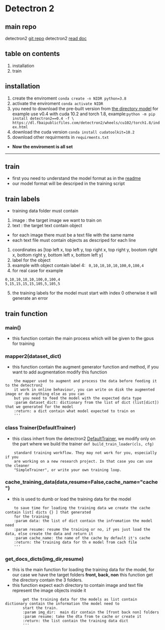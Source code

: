 # Detectron 2
## main repo
detectron2  [git repo](https://github.com/facebookresearch/detectron2)
detectron2 [read doc](https://detectron2.readthedocs.io/en/latest/)
## table on contents 
1. installation 
2. train

## installation 
1. create the enviroment ```conda create -n NIDR python=3.8```
2. activate the enviroment ```conda activate NIDR```
3. you need to download the pre-built version from [the directory model](https://github.com/facebookresearch/detectron2/releases) for example use v0.4 with cuda 10.2 and torch 1.8, example:```python -m pip install detectron2==0.4 -f \
  https://dl.fbaipublicfiles.com/detectron2/wheels/cu102/torch1.8/index.html```
4. download the cuda version ```conda install cudatoolkit=10.2```
5. download other requirments in ```requirments.txt```
* **Now the enviroment is all set**
  
---
 

## train 
* first you need to understand the model format as in the [readme](https://detectron2.readthedocs.io/en/latest/tutorials/models.html#model-input-format)
* our model format will be descriped in the training script

## train labels 
* training data folder must contain
1. image : the target image we want to train on
2. text : the target text contain object
* for each image there must be a text file with the same name
* each text file must contain objects as descriped for each line 
1. coordinates as [top left x, top left y, top right x, top right y, bootom right x, bottom right y, bottom left x, bottom left y]
2. label for the object 
3. example with object contain label 4: ``` 0,10,10,10,10,100,0,100,4```
4. for real case for example 
```
0,10,10,10,10,100,0,100,4
5,15,15,15,15,105,5,105,5
```
5. the training labels for the model must start with index 0 otherwise it will generate an error
## train function
### main()
* this function contain the main process which will be given to the gpus for training 



### mapper2(dataset_dict)
* this function contain the augment generator function and method, if you want to add augmentation modify this function
```    '''
    the mapper used to augment and process the data before feeding it to the detectron2
    it work in online behaviour, you can write on disk the augmented image or do anything else as you can
    but you need to feed the model with the expected data type
    :param dataset_dict: dictionary from the list of dict (list[dict]) that we generated for the model
    :return: a dict contain what model expected to train on
    '''
```
### class Trainer(DefaultTrainer)
* this class inhert from the detectron2 [DefaultTrainer](https://github.com/facebookresearch/detectron2/blob/51704141a5e6d92136c6df1cc2728aedcef9885f/docs/tutorials/training.md), we modify only on the part where we build the trainer ```def build_train_loader(cls, cfg)```
``` We use the "DefaultTrainer" which contains a number pre-defined logic for
    standard training workflow. They may not work for you, especially if you
    are working on a new research project. In that case you can use the cleaner
    "SimpleTrainer", or write your own training loop.
```


### cache_training_data(data,resume=False,cache_name="cache")
* this is used to dumb or load the training data for the model
```    '''
    to save time for loading the training data we create the cache contain list[ dicts {} ] that generated
    for the training
    :param data: the list of dict contain the infromation the model need
    :param resume: resume the training or no, if yes just load the data, else create the data and return it
    :param cache_name: the name of the cache by default it's cache
    :return: the training data for th e model from cach file
    '''
```
### get_docs_dicts(img_dir,resume)
* this is the main function for loading the training data for the model, for our case we have the target folders **front, back, non** this function get the directory contain the 3 folders.
* this function expect each directory to contain image and text file represent the image objects inside it
```        '''
        get the training data for the models as list contain dictionary contain the information the model need to
        start the train.
        :param img_dir:  main dir contain the [front back non] folders
        :param resume: take the dta from te cache or create it
        :return: the list contain the training data dict
        '''
```


 
 
